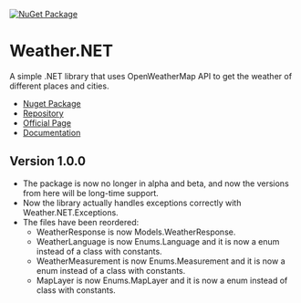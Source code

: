 [![NuGet Package](https://img.shields.io/nuget/v/Weather.NET.svg?logo=nuget&logoColor=white&&style=for-the-badge&colorB=green)](https://www.nuget.org/packages/Weather.NET)

# Weather.NET
A simple .NET library that uses OpenWeatherMap API to get the weather of different places and cities.

- [Nuget Package](https://www.nuget.org/packages/Weather.NET)
- [Repository](https://github.com/EloyEspinosa/Weather.NET)
- [Official Page](https://eloyespinosa.github.io/Weather.NET/)
- [Documentation](https://eloyespinosa.github.io/Weather.NET/docs)

## Version 1.0.0
- The package is now no longer in alpha and beta, and now the versions from here will be long-time support.
- Now the library actually handles exceptions correctly with Weather.NET.Exceptions.
- The files have been reordered:
    - WeatherResponse is now Models.WeatherResponse.
    - WeatherLanguage is now Enums.Language and it is now a enum instead of a class with constants.
    - WeatherMeasurement is now Enums.Measurement and it is now a enum instead of a class with constants.
    - MapLayer is now Enums.MapLayer and it is now a enum instead of class with constants.